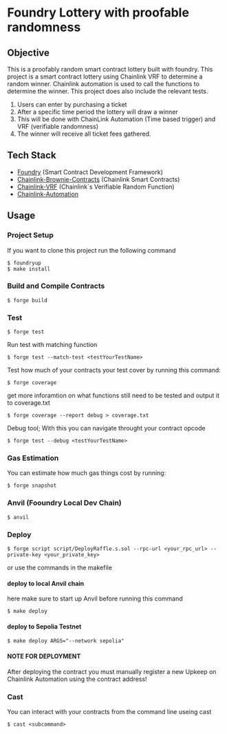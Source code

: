 # Foundry Lottery with proofable randomness

## Objective

This is a proofably random smart contract lottery built with foundry. This project is a smart contract lottery using Chainlink VRF to determine a random winner. Chainlink automation is used to call the functions to determine the winner. This project does also include the relevant tests.

1. Users can enter by purchasing a ticket
2. After a specific time period the lottery will draw a winner
3. This will be done with ChainLink Automation (Time based trigger) and VRF (verifiable randomness)
4. The winner will receive all ticket fees gathered.

## Tech Stack

- [Foundry](https://book.getfoundry.sh/) (Smart Contract Development Framework)
- [Chainlink-Brownie-Contracts](https://github.com/smartcontractkit/chainlink-brownie-contracts/tree/main) (Chainlink Smart Contracts)
- [Chainlink-VRF](https://docs.chain.link/vrf) (Chainlink´s Verifiable Random Function)
- [Chainlink-Automation](https://docs.chain.link/chainlink-automation) 

## Usage

### Project Setup

If you want to clone this project run the following command
```shell
$ foundryup
$ make install
```

### Build and Compile Contracts

```shell
$ forge build
```

### Test

```shell
$ forge test 
```

Run test with matching function
```shell
$ forge test --match-test <testYourTestName>
```

Test how much of your contracts your test cover by running this command:
```shell
$ forge coverage
```

get more inforamtion on what functions still need to be tested and output it to coverage.txt
```shell
$ forge coverage --report debug > coverage.txt
```
Debug tool; With this you can navigate throught your contract opcode
```shell
$ forge test --debug <testYourTestName>
```

### Gas Estimation

You can estimate how much gas things cost by running:
```shell
$ forge snapshot
```

### Anvil (Fooundry Local Dev Chain)

```shell
$ anvil
```

### Deploy

```shell
$ forge script script/DeployRaffle.s.sol --rpc-url <your_rpc_url> --private-key <your_private_key>
```

or use the commands in the makefile
#### deploy to local Anvil chain
here make sure to start up Anvil before running this command
```shell
$ make deploy
```
#### deploy to Sepolia Testnet
```shell
$ make deploy ARGS="--network sepolia"
```

#### NOTE FOR DEPLOYMENT
After deploying the contract you must manually register a new Upkeep on Chainlink Automation using the contract address!

### Cast
You can interact with your contracts from the command line useing cast
```shell
$ cast <subcommand>
```
